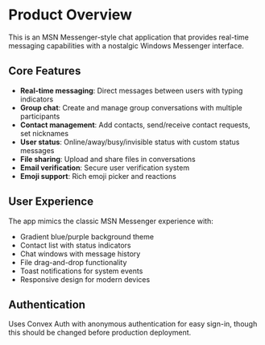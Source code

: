 # Product Overview

This is an MSN Messenger-style chat application that provides real-time messaging capabilities with a nostalgic Windows Messenger interface.

## Core Features

- **Real-time messaging**: Direct messages between users with typing indicators
- **Group chat**: Create and manage group conversations with multiple participants
- **Contact management**: Add contacts, send/receive contact requests, set nicknames
- **User status**: Online/away/busy/invisible status with custom status messages
- **File sharing**: Upload and share files in conversations
- **Email verification**: Secure user verification system
- **Emoji support**: Rich emoji picker and reactions

## User Experience

The app mimics the classic MSN Messenger experience with:

- Gradient blue/purple background theme
- Contact list with status indicators
- Chat windows with message history
- File drag-and-drop functionality
- Toast notifications for system events
- Responsive design for modern devices

## Authentication

Uses Convex Auth with anonymous authentication for easy sign-in, though this should be changed before production deployment.
